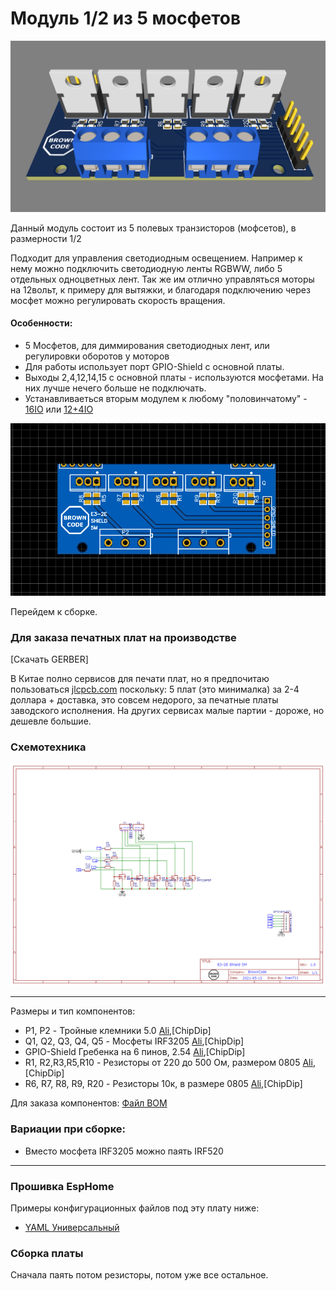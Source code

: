 # Модуль 1/2 из 5 мосфетов

<img src="/MainBoard/images/Shield_5.png" width="1000">

Данный модуль состоит из 5 полевых транзисторов (мофсетов), в размерности 1/2

Подходит для управления светодиодным освещением. Например к нему можно подключить светодиодную ленты RGBWW, либо 5 отдельных одноцветных лент. 
Так же им отлично управляться моторы на 12вольт, к примеру для вытяжки, и благодаря подключению через мосфет можно регулировать скорость вращения. 



#### Особенности:
- 5 Мосфетов, для диммирования светодиодных лент, или регулировки оборотов у моторов
- Для работы использует порт GPIO-Shield c основной платы. 
- Выходы 2,4,12,14,15 с основной платы - используются мосфетами. На них лучше нечего больше не подключать. 
- Устанавливаеться вторым модулем к любому "половинчатому" - [16IO](/Shield%2016IO) или [12+4IO](/Shield%2012%2B4IO)


 
<img src="/Shield%205M/PCB.png" width="600">


Перейдем к сборке.  
### Для заказа печатных плат на производстве

[Скачать GERBER]

В Китае полно сервисов для печати плат, но я предпочитаю пользоваться [jlcpcb.com](https://jlcpcb.com/) поскольку: 
5 плат (это минималка) за 2-4 доллара + доставка, это совсем недорого, за печатные платы заводского исполнения. 
На других сервисах малые партии - дороже, но дешевле большие. 

### Схемотехника
<img src="/Shield%205M/Schematic_E3-2E-5M.png" width="1000">

***

Размеры и тип компонентов:
- P1, P2 - Тройные клемники 5.0 [Ali](https://aliexpress.ru/item/32861603911.html),[ChipDip]
- Q1, Q2, Q3, Q4, Q5 - Мосфеты IRF3205 [Ali](https://aliexpress.ru/item/32511028751.html),[ChipDip]
- GPIO-Shield Гребенка на 6 пинов, 2.54 [Ali](https://aliexpress.ru/item/32519474531.html),[ChipDip]
- R1, R2,R3,R5,R10 - Резисторы от 220 до 500 Ом, размером 0805 [Ali](https://aliexpress.ru/item/4000095368506.html),[ChipDip]
- R6, R7, R8, R9, R20 - Резисторы 10к, в размере 0805 [Ali](https://aliexpress.ru/item/4000095368506.html),[ChipDip]

Для заказа компонентов: [Файл BOM](/MainBoard)

### Вариации при сборке:
- Вместо мосфета IRF3205 можно паять IRF520

***

### Прошивка EspHome
Примеры конфигурационных файлов под эту плату ниже: 
- [YAML Универсальный](/Shield/Esphome.yaml)


### Сборка платы

Сначала паять потом резисторы, потом уже все остальное. 



